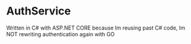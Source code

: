 # AuthService
Written in C# with ASP.NET CORE because Im reusing past C# code, Im NOT rewriting authentication again with GO
